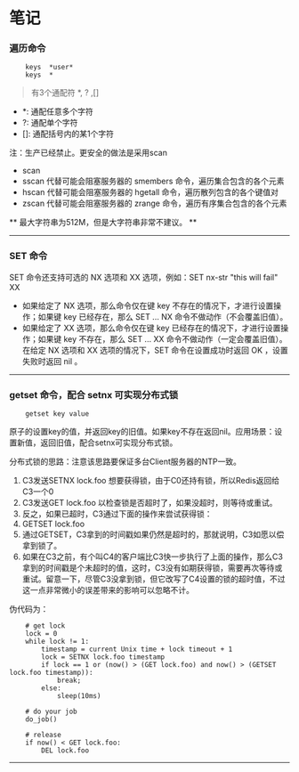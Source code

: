 # 笔记

### 遍历命令
```
    keys  *user*
    keys  *
```

> 有3个通配符 *, ? ,[]

- *: 通配任意多个字符
- ?: 通配单个字符
- []: 通配括号内的某1个字符

注：生产已经禁止。更安全的做法是采用scan

- scan
- sscan 代替可能会阻塞服务器的 smembers 命令，遍历集合包含的各个元素
- hscan 代替可能会阻塞服务器的 hgetall 命令，遍历散列包含的各个键值对
- zscan 代替可能会阻塞服务器的 zrange 命令，遍历有序集合包含的各个元素

** 最大字符串为512M，但是大字符串非常不建议。 **

---

### SET 命令
SET 命令还支持可选的 NX 选项和 XX 选项，例如：SET nx-str "this will fail" XX
- 如果给定了 NX 选项，那么命令仅在键 key 不存在的情况下，才进行设置操作；如果键 key 已经存在，那么 SET ... NX 命令不做动作（不会覆盖旧值）。
- 如果给定了 XX 选项，那么命令仅在键 key 已经存在的情况下，才进行设置操作；如果键 key 不存在，那么 SET ... XX 命令不做动作（一定会覆盖旧值）。在给定 NX 选项和 XX 选项的情况下，SET 命令在设置成功时返回 OK ，设置失败时返回 nil 。

---

### getset 命令，配合 setnx 可实现分布式锁

```
    getset key value 
```

原子的设置key的值，并返回key的旧值。如果key不存在返回nil。应用场景：设置新值，返回旧值，配合setnx可实现分布式锁。

分布式锁的思路：注意该思路要保证多台Client服务器的NTP一致。

1. C3发送SETNX lock.foo 想要获得锁，由于C0还持有锁，所以Redis返回给C3一个0
2. C3发送GET lock.foo 以检查锁是否超时了，如果没超时，则等待或重试。
3. 反之，如果已超时，C3通过下面的操作来尝试获得锁：
4. GETSET lock.foo
5. 通过GETSET，C3拿到的时间戳如果仍然是超时的，那就说明，C3如愿以偿拿到锁了。
6. 如果在C3之前，有个叫C4的客户端比C3快一步执行了上面的操作，那么C3拿到的时间戳是个未超时的值，这时，C3没有如期获得锁，需要再次等待或重试。留意一下，尽管C3没拿到锁，但它改写了C4设置的锁的超时值，不过这一点非常微小的误差带来的影响可以忽略不计。

伪代码为：
```
    # get lock
    lock = 0
    while lock != 1:
        timestamp = current Unix time + lock timeout + 1
        lock = SETNX lock.foo timestamp
        if lock == 1 or (now() > (GET lock.foo) and now() > (GETSET lock.foo timestamp)):
            break;
        else:
            sleep(10ms)

    # do your job
    do_job()

    # release
    if now() < GET lock.foo:
        DEL lock.foo
```

---